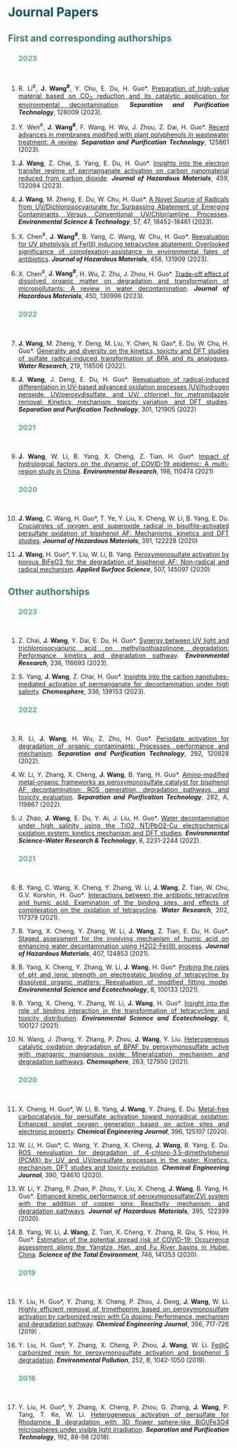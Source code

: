 ---
---

# <font color=#0A535C>Journal Papers</font>

## <font color=#3C7A7C>First and corresponding authorships</font>

<ol>

### <font color=#5AAD91>2023</font>

<br>

<li><p style="text-align:justify; text-justify:inter-ideograph;">R. Li<sup>#</sup>, <b>J. Wang<sup>#</sup></b>, Y. Chu, E. Du, H. Guo*. <a href="https://www.sciencedirect.com/science/article/pii/S1383586623029179" target="_blank">Preparation of high-value material based on CO<sub>2</sub> reduction and its catalytic application for environmental decontamination</a>. <b><i>Separation and Purification Technology</i></b>, 126009 (2023).</p></li> 

<li><p style="text-align:justify; text-justify:inter-ideograph;">Y. Wen<sup>#</sup>,  <b>J. Wang<sup>#</sup></b>, F. Wang, H. Wu, J. Zhou, Z. Dai, H. Guo*. <a href="https://www.sciencedirect.com/science/article/pii/S1383586623027697" target="_blank">Recent advances in membranes modified with plant polyphenols in wastewater treatment: A review</a>. <b><i>Separation and Purification Technology</i></b>, 125861 (2023).</p></li> 

<li><p style="text-align:justify; text-justify:inter-ideograph;"><b>J. Wang</b>, Z. Chai, S. Yang, E. Du, H. Guo*. <a href="https://www.sciencedirect.com/science/article/pii/S0304389423013778" target="_blank">Insights into the electron transfer regime of permanganate activation on carbon nanomaterial reduced from carbon dioxide</a>. <b><i>Journal of Hazardous Materials</i></b>, 459, 132094 (2023).</p></li> 

<li><p style="text-align:justify; text-justify:inter-ideograph;"><b>J. Wang</b>, M. Zheng, E. Du, W. Chu, H. Guo*. <a href="https://pubs.acs.org/doi/abs/10.1021/acs.est.2c06327" target="<i>blank">A Novel Source of Radicals from UV/Dichloroisocyanurate for Surpassing Abatement of Emerging Contaminants Versus Conventional UV/Chlor(am)ine Processes</a>. <b><i>Environmental Science & Technology</i></b>, 57, 47, 18452-18461 (2023).</p></li>

<li><p style="text-align:justify; text-justify:inter-ideograph;">X. Chen<sup>#</sup>, <b>J. Wang<sup>#</sup></b>, B. Yang, C. Wang, W. Chu, H. Guo*. <a href="https://www.sciencedirect.com/science/article/pii/S0304389423011925" target="_blank">Reevaluation for UV photolysis of Fe(III) inducing tetracycline abatement: Overlooked significance of complexation-assistance in environmental fates of antibiotics</a>. <b><i>Journal of Hazardous Materials</i></b>, 458, 131909 (2023).</p></li>

<li><p style="text-align:justify; text-justify:inter-ideograph;">X. Chen<sup>#</sup>, <b>J. Wang<sup>#</sup></b>, H. Wu, Z. Zhu, J. Zhou, H. Guo*. <a href="https://www.sciencedirect.com/science/article/pii/S0304389423002789" target="<i>blank">Trade-off effect of dissolved organic matter on degradation and transformation of micropollutants: A review in water decontamination</a>. <b><i>Journal of Hazardous Materials</i></b>, 450, 130996 (2023).</p></li>

### <font color=#5AAD91>2022</font>

<br>

<li><p style="text-align:justify; text-justify:inter-ideograph;"><b>J. Wang</b>, M. Zheng, Y. Deng, M. Liu, Y. Chen, N. Gao*, E. Du, W. Chu, H. Guo*. <a href="https://www.sciencedirect.com/science/article/pii/S0043135422004602" target="<i>blank">Generality and diversity on the kinetics, toxicity and DFT studies of sulfate radical-induced transformation of BPA and its analogues</a>. <b><i>Water Research</i></b>, 219, 118506 (2022). </p></li>

<li><p style="text-align:justify; text-justify:inter-ideograph;"><b>J. Wang</b>, J. Deng, E. Du, H. Guo*. <a href="https://www.sciencedirect.com/science/article/pii/S1383586622014605" target="<i>blank">Reevaluation of radical-induced differentiation in UV-based advanced oxidation processes (UV/hydrogen peroxide, UV/peroxydisulfate, and UV/ chlorine) for metronidazole removal: Kinetics, mechanism, toxicity variation, and DFT studies</a>. <b><i>Separation and Purification Technology</i></b>, 301, 121905 (2022) </p></li>

### <font color=#5AAD91>2021</font>

<br>
<li><p style="text-align:justify; text-justify:inter-ideograph;"><b>J. Wang</b>, W. Li, B. Yang, X. Cheng, Z. Tian, H. Guo*. <a href="https://www.sciencedirect.com/science/article/pii/S0013935120313712" target="<i>blank">Impact of hydrological factors on the dynamic of COVID-19 epidemic: A multi-region study in China</a>. <b><i>Environmental Research</i></b>, 198, 110474 (2021) </p></li>

### <font color=#5AAD91>2020</font>

<br>

<li><p style="text-align:justify; text-justify:inter-ideograph;"><b>J. Wang</b>, C. Wang, H. Guo*, T. Ye, Y. Liu, X. Cheng, W. Li, B. Yang, E. Du. <a href="https://www.sciencedirect.com/science/article/pii/S0304389420302168" target="<i>blank">Crucialroles of oxygen and superoxide radical in bisulfite-activated persulfate oxidation of bisphenol AF: Mechanisms, kinetics and DFT studies</a>. <b><i>Journal of Hazardous Materials</i></b>, 391, 122228 (2020) </p></li>

<li><p style="text-align:justify; text-justify:inter-ideograph;"><b>J. Wang</b>, H. Guo*, Y. Liu, W. Li, B. Yang. <a href="https://www.sciencedirect.com/science/article/pii/S0169433219339145" target="<i>blank">Peroxymonosulfate activation by porous BiFeO3 for the degradation of bisphenol AF: Non-radical and radical mechanism</a>. <b><i>Applied Surface Science</i></b>, 507, 145097 (2020)</p></li>

</ol>

## <font color=#3C7A7C>Other authorships</font>

<ol>

### <font color=#5AAD91>2023</font>

<br>

<li><p style="text-align:justify; text-justify:inter-ideograph;">Z. Chai, <b>J. Wang</b>, Y. Dai, E. Du, H. Guo*. <a href="https://www.sciencedirect.com/science/article/pii/S0013935123014974" target="_blank">Synergy between UV light and trichloroisocyanuric acid on methylisothiazolinone degradation: Performance, kinetics and degradation pathway</a>. <b><i>Environmental Research</i></b>, 236, 116693 (2023). </p></li>

<li><p style="text-align:justify; text-justify:inter-ideograph;">S. Yang, <b>J. Wang</b>, Z. Chai, H. Guo*. <a href="https://www.sciencedirect.com/science/article/pii/S0045653523014200" target="_blank">Insights into the carbon nanotubes-mediated activation of permanganate for decontamination under high salinity</a>. <b><i>Chemosphere</i></b>, 336, 139153 (2023). </p></li>


### <font color=#5AAD91>2022</font>

<br>

<li><p style="text-align:justify; text-justify:inter-ideograph;">R. Li, <b>J. Wang</b>, H. Wu, Z. Zhu, H. Guo*. <a href="https://www.sciencedirect.com/science/article/pii/S1383586622004853" target="<i>blank">Periodate activation for degradation of organic contaminants: Processes, performance and mechanism</a>. <b><i>Separation and Purification Technology</i></b>, 292, 120928 (2022). </p></li>

<li><p style="text-align:justify; text-justify:inter-ideograph;">W. Li, Y. Zhang, X. Cheng, <b>J. Wang</b>, B. Yang, H. Guo*. <a href="https://www.sciencedirect.com/science/article/pii/S1383586621016737" target="<i>blank">Amino-modified metal-organic frameworks as peroxymonosulfate catalyst for bisphenol AF decontamination: ROS generation, degradation pathways, and toxicity evaluation</a>. <b><i>Separation and Purification Technology</i></b>, 282, A, 119967 (2022). </p></li>

<li><p style="text-align:justify; text-justify:inter-ideograph;">J. Zhao, <b>J. Wang</b>, E. Du, Y. Ai, J. Liu, H. Guo*. <a href="https://pubs.rsc.org/en/content/articlelanding/2022/ew/d2ew00322h" target="<i>blank">Water decontamination under high salinity using the TiO2 NT/PbO2-Cu electrochemical oxidation system: kinetics mechanism and DFT studies</a>. <b><i>Environmental Science-Water Research & Technology</i></b>, 8, 2231-2244 (2022). </p></li>

### <font color=#5AAD91>2021</font>

<br>

<li><p style="text-align:justify; text-justify:inter-ideograph;">B. Yang, C. Wang, X. Cheng, Y. Zhang, W. Li, <b>J. Wang</b>, Z. Tian, W. Chu, G.V. Korshin, H. Guo*. <a href="https://www.sciencedirect.com/science/article/pii/S0043135421005777" target="<i>blank">Interactions between the antibiotic tetracycline and humic acid: Examination of the binding sites, and effects of complexation on the oxidation of tetracycline</a>. <b><i>Water Research</i></b>, 202, 117379 (2021). </p></li>

<li><p style="text-align:justify; text-justify:inter-ideograph;">B. Yang, X. Cheng, Y. Zhang, W. Li, <b>J. Wang</b>, Z. Tian, E. Du, H. Guo*. <a href="https://www.sciencedirect.com/science/article/pii/S0304389420328442" target="<i>blank">Staged assessment for the involving mechanism of humic acid on enhancing water decontamination using H2O2-Fe(III) process</a>. <b><i>Journal of Hazardous Materials</i></b>, 407, 124853 (2021). </p></li>

<li><p style="text-align:justify; text-justify:inter-ideograph;">B. Yang, X. Cheng, Y. Zhang, W. Li, <b>J. Wang</b>, H. Guo*. <a href="https://www.sciencedirect.com/science/article/pii/S2666498421000570" target="<i>blank">Probing the roles of pH and ionic strength on electrostatic binding of tetracycline by dissolved organic matters: Reevaluation of modified fitting model</a>. <b><i>Environmental Science and Ecotechnology</i></b>, 8, 100133 (2021). </p></li>

<li><p style="text-align:justify; text-justify:inter-ideograph;">B. Yang, X. Cheng, Y. Zhang, W. Li, <b>J. Wang</b>, H. Guo*. <a href="https://www.sciencedirect.com/science/article/pii/S266649842100051X" target="<i>blank">Insight into the role of binding interaction in the transformation of tetracycline and toxicity distribution</a>. <b><i>Environmental Science and Ecotechnology</i></b>, 8, 100127 (2021). </p></li>

<li><p style="text-align:justify; text-justify:inter-ideograph;">N. Wang, J. Zhang, Y. Zhang, P. Zhou, <b>J. Wang</b>, Y. Liu. <a href="https://www.sciencedirect.com/science/article/pii/S0045653520321457" target="<i>blank">Heterogeneous catalytic oxidation degradation of BPAF by peroxymonosulfate active with manganic manganous oxide: Mineralization, mechanism and degradation pathways</a>. <b><i>Chemosphere</i></b>, 263, 127950 (2021). </p></li>

### <font color=#5AAD91>2020</font>

<br>

<li><p style="text-align:justify; text-justify:inter-ideograph;">X. Cheng, H. Guo*, W. Li, B. Yang, <b>J. Wang</b>, Y. Zhang, E. Du. <a href="https://www.sciencedirect.com/science/article/pii/S1385894720310998" target="<i>blank">Metal-free carbocatalysis for persulfate activation toward nonradical oxidation: Enhanced singlet oxygen generation based on active sites and electronic property</a>. <b><i>Chemical Engineering Journal</i></b>, 396, 125107 (2020). </p></li>

<li><p style="text-align:justify; text-justify:inter-ideograph;">W. Li, H. Guo*, C. Wang, Y. Zhang, X. Cheng, <b>J. Wang</b>, B. Yang, E. Du. <a href="https://www.sciencedirect.com/science/article/pii/S138589472030601X" target="<i>blank">ROS reevaluation for degradation of 4-chloro-3,5-dimethylphenol (PCMX) by UV and UV/persulfate processes in the water: Kinetics, mechanism, DFT studies and toxicity evolution</a>. <b><i>Chemical Engineering Journal</i></b>, 390, 124610 (2020). </p></li>

<li><p style="text-align:justify; text-justify:inter-ideograph;">W. Li, Y. Zhang, P. Zhao, P. Zhou, Y. Liu, X. Cheng, <b>J. Wang</b>, B. Yang, H. Guo*. <a href="https://www.sciencedirect.com/science/article/pii/S1385894720310998" target="<i>blank">Enhanced kinetic performance of peroxymonosulfate/ZVI system with the addition of copper ions: Reactivity, mechanism, and degradation pathways</a>. <b><i>Journal of Hazardous Materials</i></b>, 395, 122399 (2020). </p></li>

<li><p style="text-align:justify; text-justify:inter-ideograph;">B. Yang, W. Li, <b>J. Wang</b>, Z. Tian, X. Cheng, Y. Zhang, R. Qiu, S. Hou, H. Guo*. <a href="https://www.sciencedirect.com/science/article/pii/S0048969720348828" target="<i>blank">Estimation of the potential spread risk of COVID-19: Occurrence assessment along the Yangtze, Han, and Fu River basins in Hubei, China</a>. <b><i>Science of the Total Environment</i></b>, 746, 141353 (2020). </p></li>

### <font color=#5AAD91>2019</font>

<br>

<li><p style="text-align:justify; text-justify:inter-ideograph;">Y. Liu, H. Guo*, Y. Zhang, X. Cheng, P. Zhou, J. Deng, <b>J. Wang</b>, W. Li. <a href="https://www.sciencedirect.com/science/article/pii/S1385894718318035" target="<i>blank">Highly efficient removal of trimethoprim based on peroxymonosulfate activation by carbonized resin with Co doping: Performance, mechanism and degradation pathway</a>. <b><i>Chemical Engineering Journal</i></b>, 356, 717-726 (2019) . </p></li>

<li><p style="text-align:justify; text-justify:inter-ideograph;">Y. Liu, H. Guo*, Y. Zhang, X. Cheng, P. Zhou, <b>J. Wang</b>, W. Li. <a href="https://www.sciencedirect.com/science/article/pii/S0269749119305974" target="<i>blank">Fe@C carbonized resin for peroxymonosulfate activation and bisphenol S degradation</a>. <b><i>Environmental Pollution</i></b>, 252, B, 1042-1050 (2019). </p></li>

### <font color=#5AAD91>2018</font>

<br>

<li><p style="text-align:justify; text-justify:inter-ideograph;">Y. Liu, H. Guo*, Y. Zhang, X. Cheng, P. Zhou, G. Zhang, <b>J. Wang</b>, P. Tang, T. Ke, W. Li. <a href="https://www.sciencedirect.com/science/article/pii/S1383586617329271" target="<i>blank">Heterogeneous activation of persulfate for Rhodamine B degradation with 3D flower sphere-like BiOI/Fe3O4 microspheres under visible light irradiation</a>. <b><i>Separation and Purification Technology</i></b>, 192, 88-98 (2018). </p></li>

</ol>
